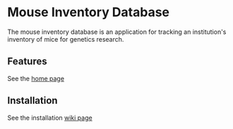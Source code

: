 # Mouse Inventory Database

The mouse inventory database is an application for tracking an institution's inventory of mice for genetics research.


## Features

See the <a href="http://ucsf-mousedb.github.com/mouseinventory">home page</a>

## Installation

See the installation <a href="https://github.com/UCSF-MouseDB/mouseinventory/wiki/Installation">wiki page</a>

